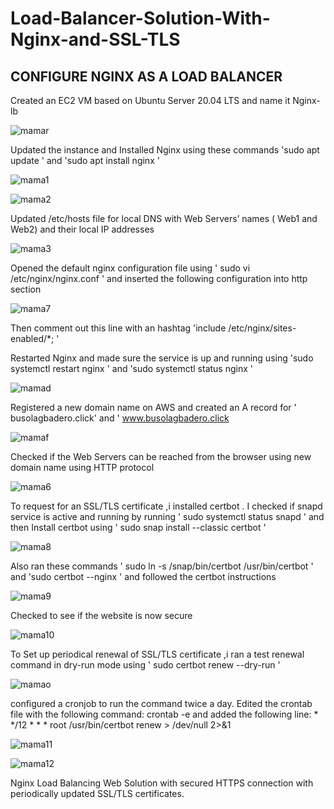 # Load-Balancer-Solution-With-Nginx-and-SSL-TLS

## CONFIGURE NGINX AS A LOAD BALANCER

Created an EC2 VM based on Ubuntu Server 20.04 LTS and name it Nginx-lb

![mamar](https://user-images.githubusercontent.com/94229949/189984548-7b9eef1e-01e6-4ee1-9ff9-bfa4dd705040.png)

Updated the instance and Installed Nginx using these commands 'sudo apt update ' and 'sudo apt install nginx '

![mama1](https://user-images.githubusercontent.com/94229949/189985323-5aba51ab-4d54-4141-8bf3-ad9dc60c7eb4.png)

![mama2](https://user-images.githubusercontent.com/94229949/189985372-3c29fd00-4d19-4f5e-9605-2c8cc11912e3.png)

Updated /etc/hosts file for local DNS with Web Servers’ names ( Web1 and Web2) and their local IP addresses

![mama3](https://user-images.githubusercontent.com/94229949/189985209-dd1937f1-4620-496e-ab74-00de333fe001.png)

Opened the default nginx configuration file using ' sudo vi /etc/nginx/nginx.conf ' and inserted the following configuration into http section

![mama7](https://user-images.githubusercontent.com/94229949/189986177-a853f31e-541d-42ff-b98f-a8b182813751.png)

Then comment out this line with an hashtag  'include /etc/nginx/sites-enabled/*; '

Restarted Nginx and made sure the service is up and running using 'sudo systemctl restart nginx '  and 'sudo systemctl status nginx '

![mamad](https://user-images.githubusercontent.com/94229949/189987436-3686a052-1941-4f46-93c8-b2be66014f79.png)

Registered a new domain name on AWS and created an A record for ' busolagbadero.click' and  ' www.busolagbadero.click 

![mamaf](https://user-images.githubusercontent.com/94229949/189988672-3a5d231c-fc00-482a-9105-80526c08b72c.png)

Checked if the Web Servers can be reached from the browser using new domain name using HTTP protocol 

![mama6](https://user-images.githubusercontent.com/94229949/189989514-45603b76-43e4-443a-bd15-3981cc544855.png)


To request for an SSL/TLS certificate ,i installed certbot . I checked if snapd service is active and running by running  ' sudo systemctl status snapd ' and then Install certbot using  ' sudo snap install --classic certbot '

![mama8](https://user-images.githubusercontent.com/94229949/189991596-7769c484-ab13-48c2-ac93-823b3a1edb3a.png)

Also ran these commands  ' sudo ln -s /snap/bin/certbot /usr/bin/certbot ' and 'sudo certbot --nginx ' and followed the certbot instructions

![mama9](https://user-images.githubusercontent.com/94229949/189992706-5e0f1ba1-ff08-4f37-a475-11d69d720f73.png)

Checked to see if the website is now secure 

![mama10](https://user-images.githubusercontent.com/94229949/189993622-b984a632-1d7c-4691-b72b-cdb91596ce9e.png)

To Set up periodical renewal of  SSL/TLS certificate ,i ran a test renewal command in dry-run mode using ' sudo certbot renew --dry-run '

![mamao](https://user-images.githubusercontent.com/94229949/189996392-efa14738-096e-4463-858c-cfe01250a463.png)


configured a cronjob to run the command twice a day. Edited the crontab file with the following command: crontab -e and added the  following line: * */12 * * *   root /usr/bin/certbot renew > /dev/null 2>&1

![mama11](https://user-images.githubusercontent.com/94229949/189996837-1fc3983a-2cb3-4f94-8e4f-b272c577e8b3.png)


![mama12](https://user-images.githubusercontent.com/94229949/189996634-7f04250b-91b6-42f3-ae9b-52b0b511a6c7.png)


 Nginx Load Balancing Web Solution with secured HTTPS connection with periodically updated SSL/TLS certificates.








